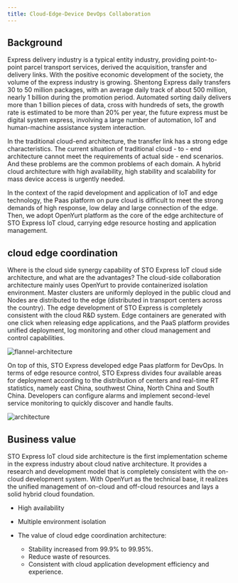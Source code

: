 ```yaml
---
title: Cloud-Edge-Device DevOps Collaboration
---
```

## Background
Express delivery industry is a typical entity industry, providing point-to-point parcel transport services, derived  the acquisition, transfer and delivery links. With the positive economic development of the society, the volume of the express industry is growing. Shentong Express daily transfers 30 to 50 million packages, with an average daily track of about 500 million, nearly 1 billion during the promotion period. Automated sorting daily delivers more than 1 billion pieces of data, cross with hundreds of sets, the growth rate is estimated to be more than 20% per year, the future express must be digital system express, involving a large number of automation, IoT and human-machine assistance system interaction.

In the traditional cloud-end architecture, the transfer link has a strong edge characteristics. The current situation of traditional cloud - to - end architecture cannot meet the requirements of actual side - end scenarios. And these problems are the common problems of each domain. A hybrid cloud architecture with high availability, high stability and scalability for mass device access is urgently needed.

In the context of the rapid development and application of IoT and edge technology, the Paas platform on pure cloud is difficult to meet the strong demands of high response, low delay and large connection of the edge. Then, we adopt OpenYurt platform as the core of the edge architecture of STO Express IoT cloud, carrying edge resource hosting and application management. 

## cloud edge coordination
Where is the cloud side synergy capability of STO Express IoT cloud side architecture, and what are the advantages? The cloud-side collaboration architecture mainly uses OpenYurt to provide containerized isolation environment. Master clusters are uniformly deployed in the public cloud and Nodes are distributed to the edge (distributed in transport centers across the country). The edge development of STO Express is completely consistent with the cloud R&D system. Edge containers are generated with one click when releasing edge applications, and the PaaS platform provides unified deployment, log monitoring and other cloud management and control capabilities.

![flannel-architecture](../../../static/img/docs/best-practices/flannel-architecture.png)

On top of this, STO Express developed edge Paas platform for DevOps. In terms of edge resource control, STO Express divides four available areas for deployment according to the distribution of centers and real-time RT statistics, namely east China, southwest China, North China and South China. Developers can configure alarms and implement second-level service monitoring to quickly discover and handle faults.

![architecture](../../../static/img/docs/best-practices/architecture.png)


## Business value
STO Express IoT cloud side architecture is the first implementation scheme in the express industry about cloud native architecture. It provides a research and development model that is completely consistent with the on-cloud  development system. With OpenYurt as the technical base, it realizes the unified management of on-cloud and off-cloud resources and lays a solid hybrid cloud foundation.

- High availability

- Multiple environment isolation

- The value of cloud edge coordination architecture:
    - Stability increased from 99.9% to 99.95%.
    - Reduce waste of resources.
    - Consistent with cloud application development efficiency and experience.
